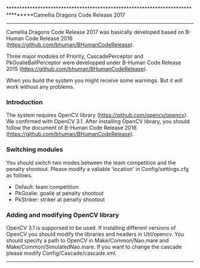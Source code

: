 ********************************************************************************Camellia Dragons Code Release 2017
********************************************************************************
Camellia Dragons Code Release 2017 was basically developed based on B-Human Code Release 2016 (https://github.com/bhuman/BHumanCodeRelease).

Three major modules of Priority, CascadePerceptor and PkGoalieBallPerceptor were developped under B-Human Code Release 2015 (https://github.com/bhuman/BHumanCodeRelease).

When you build the system you might receive some warnings. 
But it will work without any problems. 

### Introduction
The system requires OpenCV library (https://github.com/opencv/opencv). 
We confirmed with OpenCV 3.1.
After installing OpenCV library, you should follow the document of B-Human Code Release 2016 (https://github.com/bhuman/BHumanCodeRelease). 

### Switching modules
You should switch two modes between the team competition and the penalty shootout. 
Please modify a valiable 'location' in Config/settings.cfg as follows. 
- Default: team competition
- PkGoalie: goalie at penalty shootout
- PkStriker: striker at penalty shootout

### Adding and modifying OpenCV library
OpenCV 3.1 is supporsed to be used. 
If installing different versions of OpenCV you should modify the libraries and headers in Util/opencv. 
You should specify a path to OpenCV in Make/Common/Nao.mare and Make/Common/SimulatedNao.mare. 
If you want to change the cascade please modify Config/Cascade/cascade.xml. 
********************************************************************************
